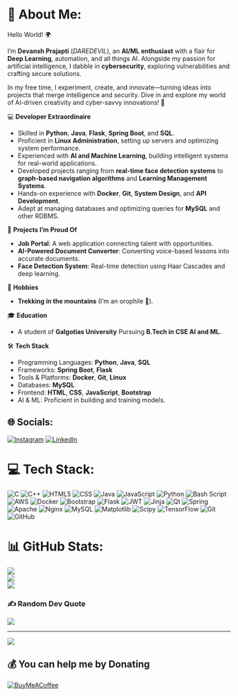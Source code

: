 # 💫 About Me:

Hello World! 🌍  

I’m **Devansh Prajapti** (*DAREDEVIL*), an **AI/ML enthusiast** with a flair for **Deep Learning**, automation, and all things AI. Alongside my passion for artificial intelligence, I dabble in **cybersecurity**, exploring vulnerabilities and crafting secure solutions.  

In my free time, I experiment, create, and innovate—turning ideas into projects that merge intelligence and security. Dive in and explore my world of AI-driven creativity and cyber-savvy innovations! 🚀  



💻 **Developer Extraordinaire**  
- Skilled in **Python**, **Java**, **Flask**, **Spring Boot**, and **SQL**.  
- Proficient in **Linux Administration**, setting up servers and optimizing system performance.  
- Experienced with **AI and Machine Learning**, building intelligent systems for real-world applications.  
- Developed projects ranging from **real-time face detection systems** to **graph-based navigation algorithms** and **Learning Management Systems**.  
- Hands-on experience with **Docker**, **Git**, **System Design**, and **API Development**.  
- Adept at managing databases and optimizing queries for **MySQL** and other RDBMS.  

🔧 **Projects I’m Proud Of**  
- **Job Portal**: A web application connecting talent with opportunities.  
- **AI-Powered Document Converter**: Converting voice-based lessons into accurate documents.  
- **Face Detection System**: Real-time detection using Haar Cascades and deep learning.  

🎨 **Hobbies**  
- **Trekking in the mountains** (I’m an orophile 🌄).  

🎓 **Education**  
- A student of **Galgotias University** Pursuing **B.Tech in CSE AI and ML.**  

🛠️ **Tech Stack**  
- Programming Languages: **Python**, **Java**, **SQL**  
- Frameworks: **Spring Boot**, **Flask**  
- Tools & Platforms: **Docker**, **Git**, **Linux**  
- Databases: **MySQL**  
- Frontend: **HTML**, **CSS**, **JavaScript**, **Bootstrap**  
- AI & ML: Proficient in building and training models.  



## 🌐 Socials:
[![Instagram](https://img.shields.io/badge/Instagram-%23E4405F.svg?logo=Instagram&logoColor=white)](https://instagram.com/devansh_kumar_arya) [![LinkedIn](https://img.shields.io/badge/LinkedIn-%230077B5.svg?logo=linkedin&logoColor=white)](https://linkedin.com/in/devansharya) 

# 💻 Tech Stack:
![C](https://img.shields.io/badge/c-%2300599C.svg?style=for-the-badge&logo=c&logoColor=white) ![C++](https://img.shields.io/badge/c++-%2300599C.svg?style=for-the-badge&logo=c%2B%2B&logoColor=white) ![HTML5](https://img.shields.io/badge/html5-%23E34F26.svg?style=for-the-badge&logo=html5&logoColor=white) ![CSS](https://img.shields.io/badge/css-%231572B6.svg?style=for-the-badge&logo=css3&logoColor=white)
 ![Java](https://img.shields.io/badge/java-%23ED8B00.svg?style=for-the-badge&logo=openjdk&logoColor=white) ![JavaScript](https://img.shields.io/badge/javascript-%23323330.svg?style=for-the-badge&logo=javascript&logoColor=%23F7DF1E) ![Python](https://img.shields.io/badge/python-3670A0?style=for-the-badge&logo=python&logoColor=ffdd54) ![Bash Script](https://img.shields.io/badge/bash_script-%23121011.svg?style=for-the-badge&logo=gnu-bash&logoColor=white) ![AWS](https://img.shields.io/badge/AWS-%23FF9900.svg?style=for-the-badge&logo=amazon-aws&logoColor=white) ![Docker](https://img.shields.io/badge/docker-%230db7ed.svg?style=for-the-badge&logo=docker&logoColor=white)
 ![Bootstrap](https://img.shields.io/badge/bootstrap-%238511FA.svg?style=for-the-badge&logo=bootstrap&logoColor=white) ![Flask](https://img.shields.io/badge/flask-%23000.svg?style=for-the-badge&logo=flask&logoColor=white) ![JWT](https://img.shields.io/badge/JWT-black?style=for-the-badge&logo=JSON%20web%20tokens) ![Jinja](https://img.shields.io/badge/jinja-white.svg?style=for-the-badge&logo=jinja&logoColor=black) ![Qt](https://img.shields.io/badge/Qt-%23217346.svg?style=for-the-badge&logo=Qt&logoColor=white) ![Spring](https://img.shields.io/badge/spring-%236DB33F.svg?style=for-the-badge&logo=spring&logoColor=white) ![Apache](https://img.shields.io/badge/apache-%23D42029.svg?style=for-the-badge&logo=apache&logoColor=white) ![Nginx](https://img.shields.io/badge/nginx-%23009639.svg?style=for-the-badge&logo=nginx&logoColor=white) ![MySQL](https://img.shields.io/badge/mysql-4479A1.svg?style=for-the-badge&logo=mysql&logoColor=white) ![Matplotlib](https://img.shields.io/badge/Matplotlib-%23ffffff.svg?style=for-the-badge&logo=Matplotlib&logoColor=black) ![Scipy](https://img.shields.io/badge/SciPy-%230C55A5.svg?style=for-the-badge&logo=scipy&logoColor=%white) ![TensorFlow](https://img.shields.io/badge/TensorFlow-%23FF6F00.svg?style=for-the-badge&logo=TensorFlow&logoColor=white) ![Git](https://img.shields.io/badge/git-%23F05033.svg?style=for-the-badge&logo=git&logoColor=white) ![GitHub](https://img.shields.io/badge/github-%23121011.svg?style=for-the-badge&logo=github&logoColor=white)
# 📊 GitHub Stats:
![](https://github-readme-stats.vercel.app/api?username=DAR3D3V1L&theme=dark&hide_border=false&include_all_commits=false&count_private=false)<br/>
![](https://github-readme-streak-stats.herokuapp.com/?user=DAR3D3V1L&theme=dark&hide_border=false)<br/>
![](https://github-readme-stats.vercel.app/api/top-langs/?username=DAR3D3V1L&theme=dark&hide_border=false&include_all_commits=false&count_private=false&layout=compact)

### ✍️ Random Dev Quote
![](https://quotes-github-readme.vercel.app/api?type=horizontal&theme=radical)

---
[![](https://visitcount.itsvg.in/api?id=DAR3D3V1L&icon=0&color=0)](https://visitcount.itsvg.in)

  ## 💰 You can help me by Donating
  [![BuyMeACoffee](https://img.shields.io/badge/Buy%20Me%20a%20Coffee-ffdd00?style=for-the-badge&logo=buy-me-a-coffee&logoColor=black)](https://buymeacoffee.com/dar3d3v1l) 

  
<!-- Proudly created with GPRM ( https://gprm.itsvg.in ) -->
